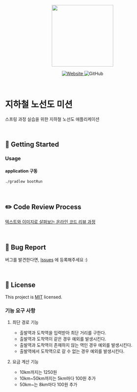 <p align="center">
    <img width="200px;" src="https://raw.githubusercontent.com/woowacourse/atdd-subway-admin-frontend/master/images/main_logo.png"/>
</p>
<p align="center">
  <a href="https://techcourse.woowahan.com/c/Dr6fhku7" alt="woowacuorse subway">
    <img alt="Website" src="https://img.shields.io/website?url=https%3A%2F%2Fedu.nextstep.camp%2Fc%2FR89PYi5H">
  </a>
  <img alt="GitHub" src="https://img.shields.io/github/license/woowacourse/atdd-subway-path">
</p>

<br>

# 지하철 노선도 미션
스프링 과정 실습을 위한 지하철 노선도 애플리케이션

<br>

## 🚀 Getting Started
### Usage
#### application 구동
```
./gradlew bootRun
```
<br>

## ✏️ Code Review Process
[텍스트와 이미지로 살펴보는 온라인 코드 리뷰 과정](https://github.com/next-step/nextstep-docs/tree/master/codereview)

<br>

## 🐞 Bug Report

버그를 발견한다면, [Issues](https://github.com/woowacourse/atdd-subway-path/issues) 에 등록해주세요 :)

<br>

## 📝 License

This project is [MIT](https://github.com/woowacourse/atdd-subway-path/blob/master/LICENSE) licensed.

### 기능 요구 사항
1. 최단 경로 기능
   - 출발역과 도착역을 입력받아 최단 거리를 구한다.
   - 출발역과 도착역이 같은 경우 예외를 발생시킨다.
   - 출발역과 도착역이 존재하지 않는 역인 경우 예외를 발생시킨다.
   - 출발역에서 도착역으로 갈 수 없는 경우 예외를 발생시킨다.
   
2. 요금 계산 기능
   - 10km까지는 1250원
   - 10km~50km까지는 5km마다 100원 추가
   - 50km~는 8km마다 100원 추가
